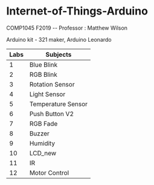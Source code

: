 # Internet-of-Things-Arduino
COMP1045 F2019  -- Professor : Matthew Wilson


Arduino kit - 321 maker, Arduino Leonardo


Labs | Subjects
-----|---------
1|Blue Blink
2|RGB Blink
3|Rotation Sensor
4|Light Sensor
5|Temperature Sensor
6|Push Button V2
7|RGB Fade
8|Buzzer
9|Humidity
10|LCD_new
11|IR
12|Motor Control

